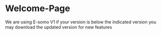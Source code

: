 # Welcome-Page
We are using E-somo V1 if your version is below the indicated version  you may download the updated version for new features
